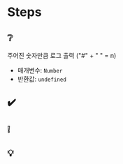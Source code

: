 # Steps

## ❔
주어진 숫자만큼 로그 출력 ("#" + " " = n)
- 매개변수: ```Number```
- 반환값: ```undefined```

## ✔️

## ❕

## 💡
